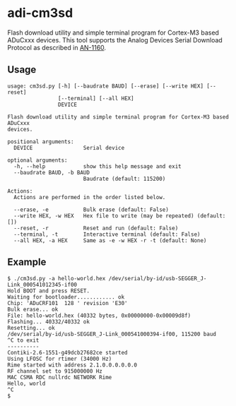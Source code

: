adi-cm3sd
=========

Flash download utility and simple terminal program for Cortex-M3 based
ADuCxxx devices.  This tool supports the Analog Devices Serial
Download Protocol as described in
[AN-1160](http://www.analog.com/static/imported-files/application_notes/AN-1160.pdf).

Usage
-----

    usage: cm3sd.py [-h] [--baudrate BAUD] [--erase] [--write HEX] [--reset]
                    [--terminal] [--all HEX]
                    DEVICE
    
    Flash download utility and simple terminal program for Cortex-M3 based ADuCxxx
    devices.
    
    positional arguments:
      DEVICE                Serial device
    
    optional arguments:
      -h, --help            show this help message and exit
      --baudrate BAUD, -b BAUD
                            Baudrate (default: 115200)
    
    Actions:
      Actions are performed in the order listed below.
    
      --erase, -e           Bulk erase (default: False)
      --write HEX, -w HEX   Hex file to write (may be repeated) (default: [])
      --reset, -r           Reset and run (default: False)
      --terminal, -t        Interactive terminal (default: False)
      --all HEX, -a HEX     Same as -e -w HEX -r -t (default: None)

Example
-------

    $ ./cm3sd.py -a hello-world.hex /dev/serial/by-id/usb-SEGGER_J-Link_000541012345-if00
    Hold BOOT and press RESET.
    Waiting for bootloader............ ok
    Chip: 'ADuCRF101  128 ' revision 'E30'
    Bulk erase... ok
    File: hello-world.hex (40332 bytes, 0x00000000-0x00009d8f)
    Flashing... 40332/40332 ok
    Resetting... ok
    /dev/serial/by-id/usb-SEGGER_J-Link_000541000394-if00, 115200 baud
    ^C to exit
    ----------
    Contiki-2.6-1551-g49dcb27682ce started
    Using LFOSC for rtimer (34000 Hz)
    Rime started with address 2.1.0.0.0.0.0.0
    RF channel set to 915000000 Hz
    MAC CSMA RDC nullrdc NETWORK Rime
    Hello, world
    ^C
    $
